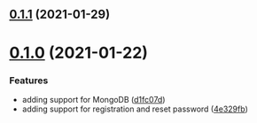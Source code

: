 ## [0.1.1](https://github.com/aversini/teeny-express-server/compare/v0.1.0...v0.1.1) (2021-01-29)



# [0.1.0](https://github.com/aversini/teeny-express-server/compare/v0.0.2...v0.1.0) (2021-01-22)

### Features

- adding support for MongoDB ([d1fc07d](https://github.com/aversini/teeny-express-server/commit/d1fc07ddfd6ff35449b361dda4d6563422915307))
- adding support for registration and reset password ([4e329fb](https://github.com/aversini/teeny-express-server/commit/4e329fbf6e0910c1e91071f8fa7e1d3d012e7fb6))

